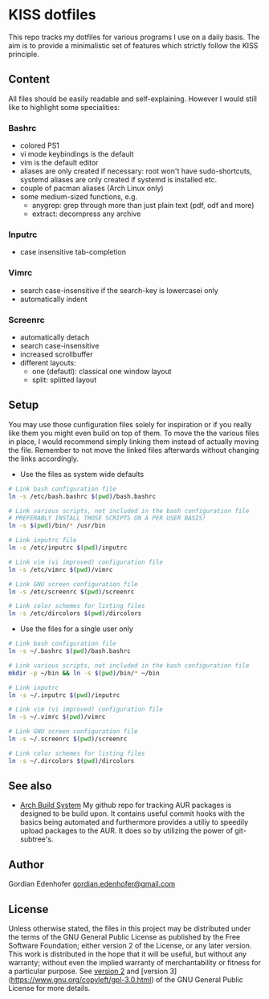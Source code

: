 # KISS dotfiles
This repo tracks my dotfiles for various programs I use on a daily basis. The aim is to provide a minimalistic set of features which strictly follow the KISS principle.

## Content
All files should be easily readable and self-explaining. However I would still like to highlight some specialities:

### Bashrc
* colored PS1
* vi mode keybindings is the default
* vim is the default editor
* aliases are only created if necessary: root won't have sudo-shortcuts, systemd aliases are only created if systemd is installed etc.
* couple of pacman aliases (Arch Linux only)
* some medium-sized functions, e.g.
	* anygrep: grep through more than just plain text (pdf, odf and more)
	* extract: decompress any archive

### Inputrc
* case insensitive tab-completion

### Vimrc
* search case-insensitive if the search-key is lowercasei only
* automatically indent

### Screenrc
* automatically detach
* search case-insensitive
* increased scrollbuffer
* different layouts:
	* one (defautl): classical one window layout
	* split: splitted layout

## Setup
You may use those cunfiguration files solely for inspiration or if you really like them you might even build on top of them. To move the the various files in place, I would recommend simply linking them instead of actually moving the file. Remember to not move the linked files afterwards without changing the links accordingly.

* Use the files as system wide defaults
```bash
# Link bash configuration file
ln -s /etc/bash.bashrc $(pwd)/bash.bashrc

# Link various scripts, not included in the bash configuration file
# PREFERABLY INSTALL THOSE SCRIPTS ON A PER USER BASIS!
ln -s $(pwd)/bin/* /usr/bin

# Link inputrc file
ln -s /etc/inputrc $(pwd)/inputrc

# Link vim (vi improved) configuration file
ln -s /etc/vimrc $(pwd)/vimrc

# Link GNU screen configuration file
ln -s /etc/screenrc $(pwd)/screenrc

# Link color schemes for listing files
ln -s /etc/dircolors $(pwd)/dircolors
```

* Use the files for a single user only
```bash
# Link bash configuration file
ln -s ~/.bashrc $(pwd)/bash.bashrc

# Link various scripts, not included in the bash configuration file
mkdir -p ~/bin && ln -s $(pwd)/bin/* ~/bin

# Link inputrc
ln -s ~/.inputrc $(pwd)/inputrc

# Link vim (vi improved) configuration file
ln -s ~/.vimrc $(pwd)/vimrc

# Link GNU screen configuration file
ln -s ~/.screenrc $(pwd)/screenrc

# Link color schemes for listing files
ln -s ~/.dircolors $(pwd)/dircolors
```

## See also

* [Arch Build System](https://github.com/Edenhofer/abs) My github repo for tracking AUR packages is designed to be build upon. It contains useful commit hooks with the basics being automated and furthermore provides a utiliy to speedily upload packages to the AUR. It does so by utilizing the power of git-subtree's.

## Author

Gordian Edenhofer <gordian.edenhofer@gmail.com>

## License

Unless otherwise stated, the files in this project may be distributed under the terms of the GNU General Public License as published by the Free Software Foundation; either version 2 of the License, or any later version. This work is distributed in the hope that it will be useful, but without any warranty; without even the implied warranty of merchantability or fitness for a particular purpose. See [version 2](https://www.gnu.org/licenses/old-licenses/gpl-2.0.html) and [version 3] (https://www.gnu.org/copyleft/gpl-3.0.html) of the GNU General Public License for more details.

